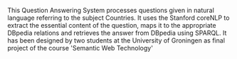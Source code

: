 This Question Answering System processes questions given in natural language 
referring to the subject Countries. 
It uses the Stanford coreNLP to extract the essential content of the question,
 maps it to the appropriate DBpedia relations and retrieves the answer from DBpedia using SPARQL. 
 It has been designed by two students at the University of Groningen as final project of 
 the course 'Semantic Web Technology'